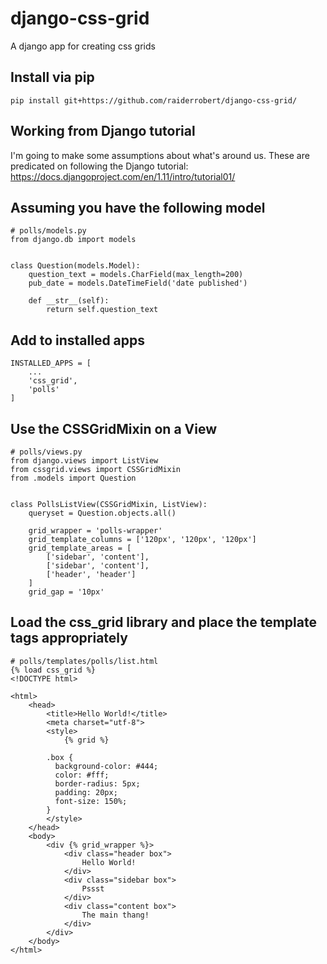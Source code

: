 # django-css-grid

A django app for creating css grids

## Install via pip

    pip install git+https://github.com/raiderrobert/django-css-grid/

## Working from Django tutorial

I'm going to make some assumptions about what's around us. These are predicated on following the Django tutorial: https://docs.djangoproject.com/en/1.11/intro/tutorial01/


## Assuming you have the following model
    
    # polls/models.py
    from django.db import models
    
    
    class Question(models.Model):
        question_text = models.CharField(max_length=200)
        pub_date = models.DateTimeField('date published')

        def __str__(self):
            return self.question_text

## Add to installed apps
    INSTALLED_APPS = [
        ...
        'css_grid',
        'polls'
    ]


## Use the CSSGridMixin on a View
    
    # polls/views.py
    from django.views import ListView
    from cssgrid.views import CSSGridMixin
    from .models import Question
    
    
    class PollsListView(CSSGridMixin, ListView):
        queryset = Question.objects.all()

        grid_wrapper = 'polls-wrapper'
        grid_template_columns = ['120px', '120px', '120px']
        grid_template_areas = [
            ['sidebar', 'content'],
            ['sidebar', 'content'],
            ['header', 'header']
        ]
        grid_gap = '10px'
    
    
## Load the css_grid library and place the template tags appropriately
    # polls/templates/polls/list.html
    {% load css_grid %}
    <!DOCTYPE html>

    <html>
        <head>
            <title>Hello World!</title>
            <meta charset="utf-8">
            <style>
                {% grid %}
                
            .box {
              background-color: #444;
              color: #fff;
              border-radius: 5px;
              padding: 20px;
              font-size: 150%;
            }
            </style>
        </head>
        <body>
            <div {% grid_wrapper %}>
                <div class="header box">
                    Hello World!
                </div>
                <div class="sidebar box">
                    Pssst
                </div>
                <div class="content box">
                    The main thang!
                </div>
            </div>
        </body>
    </html>
